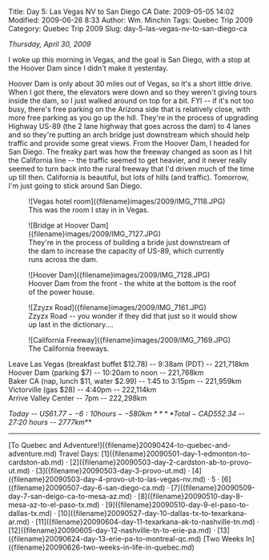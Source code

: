 Title: Day 5: Las Vegas NV to San Diego CA
Date: 2009-05-05 14:02
Modified: 2009-06-26 8:33
Author: Wm. Minchin
Tags: Quebec Trip 2009
Category: Quebec Trip 2009
Slug: day-5-las-vegas-nv-to-san-diego-ca

*Thursday, April 30, 2009*

I woke up this morning in Vegas, and the goal is San Diego, with a stop
at the Hoover Dam since I didn't make it yesterday.

<!-- read more -->

Hoover Dam is only about 30 miles out of Vegas, so it's a short little
drive. When I got there, the elevators were down and so they weren't
giving tours inside the dam, so I just walked around on top for a bit.
FYI -- if it's not too busy, there's free parking on the Arizona side
that is relatively close, with more free parking as you go up the hill.
They're in the process of upgrading Highway US-89 (the 2 lane highway
that goes across the dam) to 4 lanes and so they're putting an arch
bridge just downstream which should help traffic and provide some great
views. From the Hoover Dam, I headed for San Diego. The freaky part was
how the freeway changed as soon as I hit the California line -- the
traffic seemed to get heavier, and it never really seemed to turn back
into the rural freeway that I'd driven much of the time up till then.
California is beautiful, but lots of hills (and traffic). Tomorrow, I'm
just going to stick around San Diego.

<figure markdown=1>
![Vegas hotel room]({filename}images/2009/IMG_7118.JPG)
<figcaption markdown=1>
This
was the room I stay in in Vegas.
</figcaption>
</figure>

<figure markdown=1>
![Bridge at Hoover Dam]({filename}images/2009/IMG_7127.JPG)
<figcaption markdown=1>
They're
in the process of building a bride just downstream of the dam to
increase the capacity of US-89, which currently runs across the dam.
</figcaption>
</figure>

<figure markdown=1>
![Hoover Dam]({filename}images/2009/IMG_7128.JPG)
<figcaption markdown=1>
Hoover
Dam from the front - the white at the bottom is the roof of the power
house.
</figcaption>
</figure>

<figure markdown=1>
![Zzyzx Road]({filename}images/2009/IMG_7161.JPG)
<figcaption markdown=1>
Zzyzx
Road -- you wonder if they did that just so it would show up last in the
dictionary....
</figcaption>
</figure>

<figure markdown=1>
![California Freeway]({filename}images/2009/IMG_7169.JPG)
<figcaption markdown=1>
The California freeways.
</figcaption>
</figure>

Leave Las Vegas (breakfast buffet $12.78) -- 9:38am (PDT) -- 221,718km  
Hoover Dam (parking $7) -- 10:20am to noon -- 221,768km  
Baker CA (nap, lunch $11, water $2.99) -- 1:45 to 3:15pm -- 221,959km  
Victorville (gas $28) -- 4:40pm -- 222,114km  
Arrive Valley Center -- 7pm -- 222,298km

*Today -- US$61.77 -- 6:10 hours -- 580km*  
***Total - CAD$552.34 -- 27:20 hours -- 2777km***

---

<div class="text-center" markdown=1>
[To Quebec and Adventure!]({filename}20090424-to-quebec-and-adventure.md)  
Travel Days:
[1]({filename}20090501-day-1-edmonton-to-cardston-ab.md) ·
[2]({filename}20090503-day-2-cardston-ab-to-provo-ut.md) ·
[3]({filename}20090503-day-3-provo-ut.md) ·
[4]({filename}20090503-day-4-provo-ut-to-las-vegas-nv.md) ·
5 · 
[6]({filename}20090507-day-6-san-diego-ca.md) ·
[7]({filename}20090509-day-7-san-deigo-ca-to-mesa-az.md) ·
[8]({filename}20090510-day-8-mesa-az-to-el-paso-tx.md) ·
[9]({filename}20090510-day-9-el-paso-to-dallas-tx.md) ·
[10]({filename}20090527-day-10-dallas-tx-to-texarkana-ar.md) ·
[11]({filename}20090604-day-11-texarkana-ak-to-nashville-tn.md) ·
[12]({filename}20090605-day-12-nashville-tn-to-erie-pa.md) ·
[13]({filename}20090624-day-13-erie-pa-to-montreal-qc.md)  
[Two Weeks
In]({filename}20090626-two-weeks-in-life-in-quebec.md)
</div>

